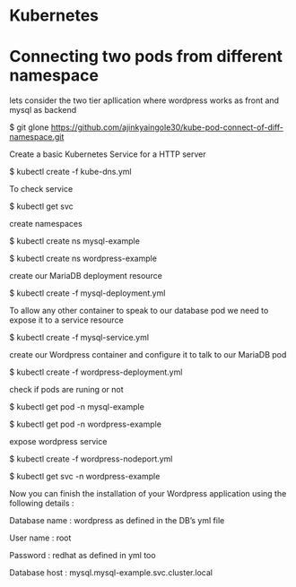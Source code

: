 # Kubernetes

# Connecting two pods from different namespace 
lets consider the two tier apllication where wordpress works as front and mysql as backend

$ git glone https://github.com/ajinkyaingole30/kube-pod-connect-of-diff-namespace.git

Create a basic Kubernetes Service for a HTTP server

$ kubectl create -f kube-dns.yml

To check service 

$ kubectl get svc 

create namespaces

$ kubectl create ns mysql-example

$ kubectl create ns wordpress-example

create our MariaDB deployment resource

$ kubectl create -f mysql-deployment.yml

To allow any other container to speak to our database pod we need to expose it to a service resource

$ kubectl create -f mysql-service.yml

create our Wordpress container and configure it to talk to our MariaDB pod

$ kubectl create -f wordpress-deployment.yml

check if pods are runing or not

$ kubectl get pod -n mysql-example

$ kubectl get pod -n wordpress-example

expose wordpress service

$ kubectl create -f wordpress-nodeport.yml

$ kubectl get svc  -n wordpress-example


Now you can finish the installation of your Wordpress application using the following details :

Database name : wordpress as defined in the DB’s yml file

User name : root

Password : redhat as defined in yml too

Database host : mysql.mysql-example.svc.cluster.local

